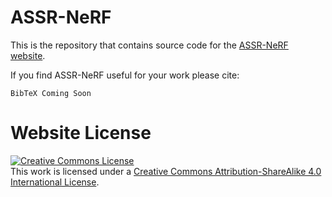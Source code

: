 # ASSR-NeRF

This is the repository that contains source code for the [ASSR-NeRF website](https://assr-nerf.github.io).

If you find ASSR-NeRF useful for your work please cite:

```
BibTeX Coming Soon
```

# Website License

<a rel="license" href="http://creativecommons.org/licenses/by-sa/4.0/"><img alt="Creative Commons License" style="border-width:0" src="https://i.creativecommons.org/l/by-sa/4.0/88x31.png" /></a><br />This work is licensed under a <a rel="license" href="http://creativecommons.org/licenses/by-sa/4.0/">Creative Commons Attribution-ShareAlike 4.0 International License</a>.
